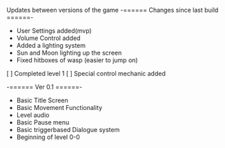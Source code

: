 Updates between versions of the game
-====== Changes since last build ======-
- User Settings added(mvp)
- Volume Control added
- Added a lighting system
- Sun and Moon lighting up the screen
- Fixed hitboxes of wasp (easier to jump on)

[ ] Completed level 1
[ ] Special control mechanic added


-====== Ver 0.1 ======-
- Basic Title Screen
- Basic Movement Functionality
- Level audio
- Basic Pause menu
- Basic triggerbased Dialogue system
- Beginning of level 0-0 
